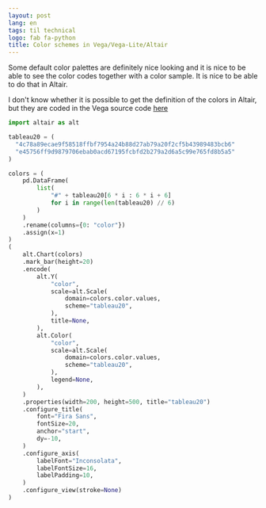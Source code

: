 ```yaml
---
layout: post
lang: en
tags: til technical
logo: fab fa-python
title: Color schemes in Vega/Vega-Lite/Altair
---
```


Some default color palettes are definitely nice looking and it is nice to be able to see the color codes together with a color sample. It is nice to be able to do that in Altair.

I don't know whether it is possible to get the definition of the colors in Altair, but they are coded in the Vega source code [here](https://github.com/vega/vega/blob/master/packages/vega-scale/src/palettes.js)

<div id="basic"></div>
<script type="text/javascript">
  var spec = {
    "config": {
      "view": {"continuousWidth": 400, "continuousHeight": 300, "stroke": null},
      "axis": {
        "labelFont": "Inconsolata",
        "labelFontSize": 16,
        "labelPadding": 10
      },
      "title": {"anchor": "start", "dy": -10, "font": "Fira Sans", "fontSize": 20}
    },
    "data": {"name": "data-c3ad63d27a753714330dae3d009a78ea"},
    "mark": {"type": "bar", "height": 20},
    "encoding": {
      "color": {
        "type": "nominal",
        "field": "color",
        "legend": null,
        "scale": {
          "domain": [
            "#4c78a8",
            "#9ecae9",
            "#f58518",
            "#ffbf79",
            "#54a24b",
            "#88d27a",
            "#b79a20",
            "#f2cf5b",
            "#439894",
            "#83bcb6",
            "#e45756",
            "#ff9d98",
            "#79706e",
            "#bab0ac",
            "#d67195",
            "#fcbfd2",
            "#b279a2",
            "#d6a5c9",
            "#9e765f",
            "#d8b5a5"
          ],
          "scheme": "tableau20"
        }
      },
      "y": {
        "type": "nominal",
        "field": "color",
        "scale": {
          "domain": [
            "#4c78a8",
            "#9ecae9",
            "#f58518",
            "#ffbf79",
            "#54a24b",
            "#88d27a",
            "#b79a20",
            "#f2cf5b",
            "#439894",
            "#83bcb6",
            "#e45756",
            "#ff9d98",
            "#79706e",
            "#bab0ac",
            "#d67195",
            "#fcbfd2",
            "#b279a2",
            "#d6a5c9",
            "#9e765f",
            "#d8b5a5"
          ],
          "scheme": "tableau20"
        },
        "title": null
      }
    },
    "height": 500,
    "title": "tableau20",
    "width": 200,
    "$schema": "https://vega.github.io/schema/vega-lite/v4.8.1.json",
    "datasets": {
      "data-c3ad63d27a753714330dae3d009a78ea": [
        {"color": "#4c78a8", "x": 1},
        {"color": "#9ecae9", "x": 1},
        {"color": "#f58518", "x": 1},
        {"color": "#ffbf79", "x": 1},
        {"color": "#54a24b", "x": 1},
        {"color": "#88d27a", "x": 1},
        {"color": "#b79a20", "x": 1},
        {"color": "#f2cf5b", "x": 1},
        {"color": "#439894", "x": 1},
        {"color": "#83bcb6", "x": 1},
        {"color": "#e45756", "x": 1},
        {"color": "#ff9d98", "x": 1},
        {"color": "#79706e", "x": 1},
        {"color": "#bab0ac", "x": 1},
        {"color": "#d67195", "x": 1},
        {"color": "#fcbfd2", "x": 1},
        {"color": "#b279a2", "x": 1},
        {"color": "#d6a5c9", "x": 1},
        {"color": "#9e765f", "x": 1},
        {"color": "#d8b5a5", "x": 1}
      ]
    }
  };
  var opt = {"renderer": "canvas", "actions": true};
  vegaEmbed("#basic", spec, opt).then(
      function(result) { }
  ).catch(console.error);
</script>

```python
import altair as alt

tableau20 = (
  "4c78a89ecae9f58518ffbf7954a24b88d27ab79a20f2cf5b43989483bcb6"
  "e45756ff9d9879706ebab0acd67195fcbfd2b279a2d6a5c99e765fd8b5a5"
)

colors = (
    pd.DataFrame(
        list(
            "#" + tableau20[6 * i : 6 * i + 6]
            for i in range(len(tableau20) // 6)
        )
    )
    .rename(columns={0: "color"})
    .assign(x=1)
)
(
    alt.Chart(colors)
    .mark_bar(height=20)
    .encode(
        alt.Y(
            "color",
            scale=alt.Scale(
                domain=colors.color.values,
                scheme="tableau20",
            ),
            title=None,
        ),
        alt.Color(
            "color",
            scale=alt.Scale(
                domain=colors.color.values,
                scheme="tableau20",
            ),
            legend=None,
        ),
    )
    .properties(width=200, height=500, title="tableau20")
    .configure_title(
        font="Fira Sans",
        fontSize=20,
        anchor="start",
        dy=-10,
    )
    .configure_axis(
        labelFont="Inconsolata",
        labelFontSize=16,
        labelPadding=10,
    )
    .configure_view(stroke=None)
)
```
